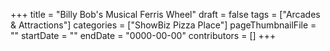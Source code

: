 +++
title = "Billy Bob's Musical Ferris Wheel"
draft = false
tags = ["Arcades & Attractions"]
categories = ["ShowBiz Pizza Place"]
pageThumbnailFile = ""
startDate = ""
endDate = "0000-00-00"
contributors = []
+++
